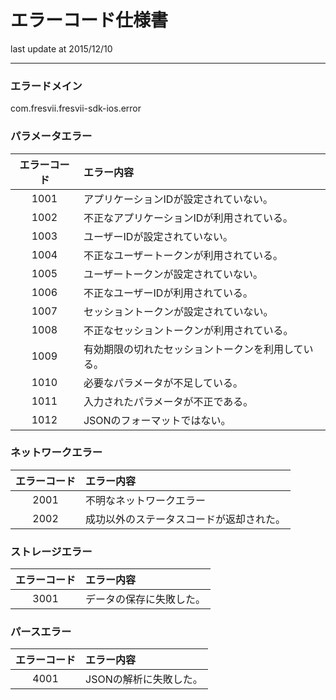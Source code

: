 # エラーコード仕様書

last update at 2015/12/10

---
### エラードメイン
com.fresvii.fresvii-sdk-ios.error

### パラメータエラー
| エラーコード  | エラー内容 |
|:-----------:|:---------|
| 1001        | アプリケーションIDが設定されていない。 |
| 1002        | 不正なアプリケーションIDが利用されている。 |
| 1003        | ユーザーIDが設定されていない。 |
| 1004        | 不正なユーザートークンが利用されている。 |
| 1005        | ユーザートークンが設定されていない。 |
| 1006        | 不正なユーザーIDが利用されている。 |
| 1007        | セッショントークンが設定されていない。 |
| 1008        | 不正なセッショントークンが利用されている。 |
| 1009        | 有効期限の切れたセッショントークンを利用している。 |
| 1010        | 必要なパラメータが不足している。 |
| 1011        | 入力されたパラメータが不正である。 |
| 1012        | JSONのフォーマットではない。 |

### ネットワークエラー
| エラーコード  | エラー内容 |
|:-----------:|:---------|
| 2001        | 不明なネットワークエラー |
| 2002        | 成功以外のステータスコードが返却された。 |

### ストレージエラー
| エラーコード  | エラー内容 |
|:-----------:|:---------|
| 3001        | データの保存に失敗した。 |

### パースエラー
| エラーコード  | エラー内容 |
|:-----------:|:---------|
| 4001        | JSONの解析に失敗した。 |
